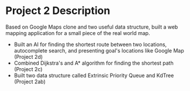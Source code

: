 # Project 2 Description
Based on Google Maps clone and two useful data structure,
built a web mapping application 
for a small piece of the real world map.

- Built an AI for finding the shortest route between two locations, autocomplete search, and presenting goal's locations like Google Map (Project 2d)
- Combined Dijkstra's and A* algorithm for finding the shortest path (Project 2c)
- Built two data structure called Extrinsic Priority Queue and KdTree (Project 2ab)
